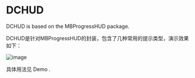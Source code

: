 # DCHUD
DCHUD is based on the MBProgressHUD package.

DCHUD是针对MBProgressHUD的封装，包含了几种常用的提示类型，演示效果如下：

![image](http://github.com/CoderXWChu/DCHUD/raw/master/DCHUD/DCHUD.png)

具体用法见 Demo .